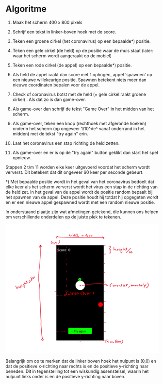 # Algoritme

1.  Maak het scherm 400 x 800 pixels

2.  Schrijf een tekst in linker-boven hoek met de score.

3.  Teken een groene cirkel (het coronavirus) op een bepaalde\*) positie.

4.  Teken een gele cirkel (de held) op de positie waar de muis staat (later: waar het scherm wordt aangeraakt op de mobiel)

5.  Teken een rode cirkel (de appel) op een bepaalde\*) positie.

6.  Als held de appel raakt dan score met 1 ophogen, appel 'spawnen' op een nieuwe willekeurige positie. Spawnen betekent niets meer dan nieuwe coordinaten bepalen voor de appel.

7.  Check of coronavirus botst met de held (= gele cirkel raakt groene cirkel) . Als dat zo is dan game-over.

8.  Als game-over dan schrijf de tekst "Game Over" in het midden van het scherm.

9.  Als game-over, teken een knop (rechthoek met afgeronde hoeken) onderin het scherm (op ongeveer 1/10^de^ vanaf onderrand in het midden) met de tekst "try again" erin.

10. Laat het coronavirus een stap richting de held zetten.

11. Als game-over en er is op de "try again" button geklikt dan start het spel opnieuw.

Stappen 2 t/m 11 worden elke keer uitgevoerd voordat het scherm wordt ververst. Dit betekent dat dit ongeveer 60 keer per seconde gebeurt.

\*) Met bepaalde positie wordt in het geval van het coronavirus bedoelt dat elke keer als het scherm ververst wordt het virus een stap in de richting van de held zet. In het geval van de appel wordt de positie random bepaalt bij het spawnen van de appel. Deze positie houdt hij totdat hij opgegeten wordt en er een nieuwe appel gespawned wordt met een random nieuwe positie.

In onderstaand plaatje zijn wat afmetingen getekend, die kunnen ons helpen om verschillende onderdelen op de juiste plek te tekenen.

![image16](images/image16.png)

Belangrijk om op te merken dat de linker boven hoek het nulpunt is (0,0) en dat de positieve x-richting naar rechts is en de positieve y-richting naar beneden. Dit in tegenstelling tot een wiskundig assenstelsel, waarin het nulpunt links onder is en de positieve y-richting naar boven.


